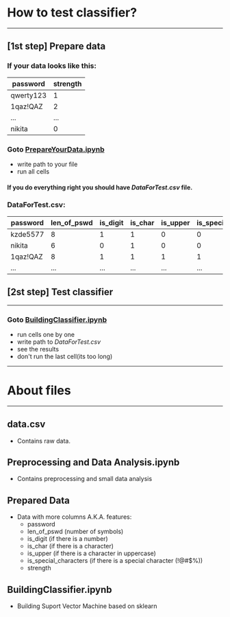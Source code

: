 # How to test classifier?
---
## [1st step] Prepare data
### If your data looks like this:

| password  | strength |
| ------------- | ------------- |
| qwerty123  | 1  |
| 1qaz!QAZ  | 2  |
| ...  | ...  |
| nikita  | 0  |

### Goto [PrepareYourData.ipynb](PrepareYourData.ipynb)
- write path to your file
- run all cells
#### If you do everything right you should have *DataForTest.csv* file.
### DataForTest.csv:
| password	| len_of_pswd	| is_digit	| is_char	| is_upper	| is_special_characters	| strength | 
| -----------	| ------	| ------	| -------	| ------	| -----	| ----- | 
| kzde5577	| 8	| 1	| 1	| 0	| 0	| 1 | 
| nikita	| 6	| 0	| 1	| 0	| 0	| 0 | 
| 1qaz!QAZ	| 8	| 1	| 1	| 1	| 1	| 2 | 
| ...	| ...	| ...	| ...	| ...	| ...	| ... | 

## [2st step] Test classifier
---
### Goto [BuildingClassifier.ipynb](BuildingClassifier.ipynb)
- run cells one by one
- write path to *DataForTest.csv*
- see the results
- don't run the last cell(its too long)
---
# About files
---
## data.csv 
- Contains raw data.

## Preprocessing and Data Analysis.ipynb
- Contains preprocessing and small data analysis

## Prepared Data
- Data with more columns A.K.A. features:
  - password 
  - len_of_pswd (number of symbols)
  - is_digit (if there is a number)
  - is_char (if there is a character)
  - is_upper (if there is a character in uppercase)
  - is_special_characters (if there is a special character (!@#$%))
  - strength

## BuildingClassifier.ipynb
- Building Suport Vector Machine based on sklearn
